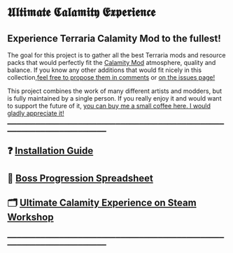 # 𝖀𝖑𝖙𝖎𝖒𝖆𝖙𝖊 𝕮𝖆𝖑𝖆𝖒𝖎𝖙𝖞 𝕰𝖝𝖕𝖊𝖗𝖎𝖊𝖓𝖈𝖊
## Experience Terraria Calamity Mod to the fullest!

The goal for this project is to gather all the best Terraria mods and resource packs that would perfectly fit the [Calamity Mod](https://steamcommunity.com/sharedfiles/filedetails/?id=2824688072) atmosphere, quality and balance. If you know any other additions that would fit nicely in this collection,[feel free to propose them in comments](https://steamcommunity.com/sharedfiles/filedetails/comments/2825496921) or [on the issues page!](https://github.com/KondiU/Ultimate-Calamity-Mod-Experience/issues)

This project combines the work of many different artists and modders, but is fully maintained by a single person. If you really enjoy it and would want to support the future of it, [you can buy me a small coffee here. I would gladly appreciate it!](https://ko-fi.com/kondiu)
▁▁▁▁▁▁▁▁▁▁▁▁▁▁▁▁▁▁▁▁▁▁▁▁▁▁▁▁▁▁▁▁▁▁▁▁▁▁▁▁▁▁▁▁▁▁▁▁▁▁▁▁▁▁▁▁▁▁▁▁▁▁▁▁▁▁▁

## ❓ [Installation Guide](https://github.com/KondiU/Ultimate-Calamity-Mod-Experience/wiki/Installation-Guide)

## 📜 [Boss Progression Spreadsheet](https://docs.google.com/spreadsheets/d/1YuVUtaSnLXjoD1zJnyISpMIDlNq0qy_p1oJt6TH4h8o/edit?usp=sharing)

## 🗂 [Ultimate Calamity Experience on Steam Workshop](https://steamcommunity.com/sharedfiles/filedetails/?id=2825469169)
▁▁▁▁▁▁▁▁▁▁▁▁▁▁▁▁▁▁▁▁▁▁▁▁▁▁▁▁▁▁▁▁▁▁▁▁▁▁▁▁▁▁▁▁▁▁▁▁▁▁▁▁▁▁▁▁▁▁▁▁▁▁▁▁▁▁▁